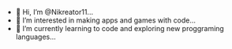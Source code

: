 - 👋 Hi, I’m @Nikreator11...
- 👀 I’m interested in making apps and games with code...
- 🌱 I’m currently learning to code and exploring new proggraming languages...


<!---
Nikreator11/Nikreator11 is a ✨ special ✨ repository because its `README.md` (this file) appears on your GitHub profile.
You can click the Preview link to take a look at your changes.
--->
